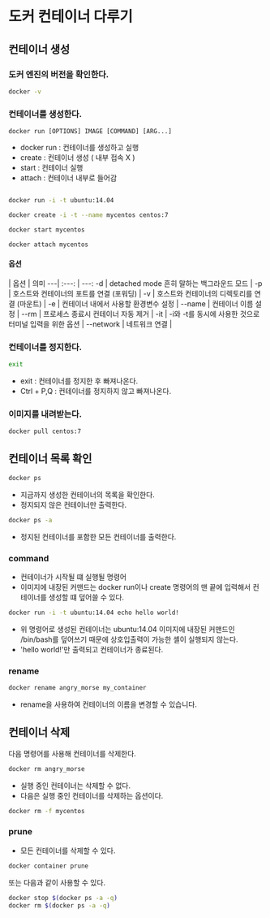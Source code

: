 # 도커 컨테이너 다루기

## 컨테이너 생성

### 도커 엔진의 버전을 확인한다.
```bash
docker -v
```


### 컨테이너를 생성한다. 
`docker run [OPTIONS] IMAGE [COMMAND] [ARG...]`
- docker run : 컨테이너를 생성하고 실행
- create : 컨테이너 생성 ( 내부 접속 X )
- start : 컨테이너 실행
- attach : 컨테이너 내부로 들어감

```bash

docker run -i -t ubuntu:14.04

docker create -i -t --name mycentos centos:7

docker start mycentos

docker attach mycentos
```



#### 옵션


| 옵션 | 의미 
---| :---: | ---:
-d | detached mode 흔히 말하는 백그라운드 모드 |
-p | 호스트와 컨테이너의 포트를 연결 (포워딩) |
-v | 호스트와 컨테이너의 디렉토리를 연결 (마운트) |
-e | 컨테이너 내에서 사용할 환경변수 설정 |
--name | 컨테이너 이름 설정 |
--rm | 프로세스 종료시 컨테이너 자동 제거 |
-it | -i와 -t를 동시에 사용한 것으로 터미널 입력을 위한 옵션 |
--network | 네트워크 연결 |


### 컨테이너를 정지한다.
```bash
exit
```
- exit : 컨테이너를 정지한 후 빠져나온다.
- Ctrl + P,Q : 컨테이너를 정지하지 않고 빠져나온다.


### 이미지를 내려받는다.
```bash
docker pull centos:7
```


## 컨테이너 목록 확인

```bash
docker ps
```
- 지금까지 생성한 컨테이너의 목록을 확인한다.
- 정지되지 않은 컨테이너만 출력한다.

```bash
docker ps -a
```
- 정지된 컨테이너를 포함한 모든 컨테이너를 출력한다.

### command

- 컨테이너가 시작될 떄 실행될 명령어
- 이미지에 내장된 커맨드는 docker run이나 create 명령어의 맨 끝에 입력해서 컨테이너를 생성할 떄 덮어쓸 수 있다.

```bash
docker run -i -t ubuntu:14.04 echo hello world!
```

- 위 명령어로 생성된 컨테이너는 ubuntu:14.04 이미지에 내장된 커맨드인 /bin/bash를 덮어쓰기 때문에 상호입출력이 가능한 셸이 실행되지 않는다.
- 'hello world!'만 출력되고 컨테이너가 종료된다.

### rename

```bash
docker rename angry_morse my_container
```
- rename을 사용하여 컨테이너의 이름을 변경할 수 있습니다.


## 컨테이너 삭제

다음 명령어를 사용해 컨테이너를 삭제한다.

```bash
docker rm angry_morse
```

- 실행 중인 컨테이너는 삭제할 수 없다.
- 다음은 실행 중인 컨테이너를 삭제하는 옵션이다.

```bash
docker rm -f mycentos
```

### prune 
- 모든 컨테이너를 삭제할 수 있다. 
```bash
docker container prune
```

또는 다음과 같이 사용할 수 있다.

```bash
docker stop $(docker ps -a -q)
docker rm $(docker ps -a -q)
```

